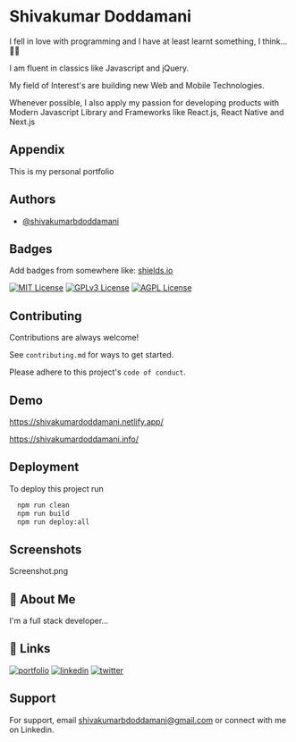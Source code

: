 
# Shivakumar Doddamani

I fell in love with programming and I have at least learnt something, I think… 🤷‍♂️

I am fluent in classics like Javascript and jQuery.

My field of Interest's are building new  Web and Mobile Technologies.

Whenever possible, I also apply my passion for developing products with Modern Javascript Library and Frameworks  like React.js, React Native and Next.js


## Appendix

This is my personal portfolio


## Authors

- [@shivakumarbdoddamani](https://www.github.com/shivakumarbdoddamani)


## Badges

Add badges from somewhere like: [shields.io](https://shields.io/)

[![MIT License](https://img.shields.io/badge/License-MIT-green.svg)](https://choosealicense.com/licenses/mit/)
[![GPLv3 License](https://img.shields.io/badge/License-GPL%20v3-yellow.svg)](https://opensource.org/licenses/)
[![AGPL License](https://img.shields.io/badge/license-AGPL-blue.svg)](http://www.gnu.org/licenses/agpl-3.0)


## Contributing

Contributions are always welcome!

See `contributing.md` for ways to get started.

Please adhere to this project's `code of conduct`.


## Demo

https://shivakumardoddamani.netlify.app/

https://shivakumardoddamani.info/


## Deployment

To deploy this project run

```bash
  npm run clean
  npm run build
  npm run deploy:all
```


## Screenshots
Screenshot.png



## 🚀 About Me
I'm a full stack developer...


## 🔗 Links
[![portfolio](https://img.shields.io/badge/my_portfolio-000?style=for-the-badge&logo=ko-fi&logoColor=white)](https://shivakumardoddamani.netlify.app/)
[![linkedin](https://img.shields.io/badge/linkedin-0A66C2?style=for-the-badge&logo=linkedin&logoColor=white)](https://www.linkedin.com/in/shivakumardoddamani)
[![twitter](https://img.shields.io/badge/twitter-1DA1F2?style=for-the-badge&logo=twitter&logoColor=white)](https://twitter.com/doddamanishivu)


## Support

For support, email shivakumarbdoddamani@gmail.com or connect with me on Linkedin.

